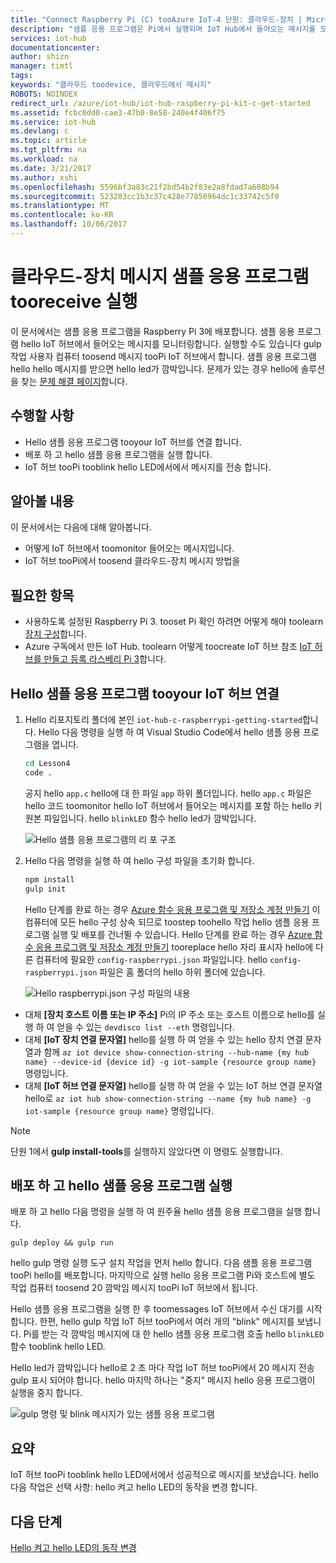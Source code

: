 ```yaml
---
title: "Connect Raspberry Pi (C) tooAzure IoT-4 단원: 클라우드-장치 | Microsoft Docs"
description: "샘플 응용 프로그램은 Pi에서 실행되며 IoT Hub에서 들어오는 메시지를 모니터링합니다. 새 gulp 작업 IoT 허브 tooblink hello LED에서에서 tooPi 메시지를 보냅니다."
services: iot-hub
documentationcenter: 
author: shizn
manager: timtl
tags: 
keywords: "클라우드 toodevice, 클라우드에서 메시지"
ROBOTS: NOINDEX
redirect_url: /azure/iot-hub/iot-hub-raspberry-pi-kit-c-get-started
ms.assetid: fcbc0dd0-cae3-47b0-8e58-240e4f406f75
ms.service: iot-hub
ms.devlang: c
ms.topic: article
ms.tgt_pltfrm: na
ms.workload: na
ms.date: 3/21/2017
ms.author: xshi
ms.openlocfilehash: 5596bf3a83c21f2bd54b2f83e2a8fdad7a608b94
ms.sourcegitcommit: 523283cc1b3c37c428e77850964dc1c33742c5f0
ms.translationtype: MT
ms.contentlocale: ko-KR
ms.lasthandoff: 10/06/2017
---
```

# <a name="run-a-sample-application-tooreceive-cloud-to-device-messages"></a>클라우드-장치 메시지 샘플 응용 프로그램 tooreceive 실행
이 문서에서는 샘플 응용 프로그램을 Raspberry Pi 3에 배포합니다. 샘플 응용 프로그램 hello IoT 허브에서 들어오는 메시지를 모니터링합니다. 실행할 수도 있습니다 gulp 작업 사용자 컴퓨터 toosend 메시지 tooPi IoT 허브에서 합니다. 샘플 응용 프로그램 hello hello 메시지를 받으면 hello led가 깜박입니다. 문제가 있는 경우 hello에 솔루션을 찾는 [문제 해결 페이지](iot-hub-raspberry-pi-kit-c-troubleshooting.md)합니다.

## <a name="what-you-will-do"></a>수행할 사항
* Hello 샘플 응용 프로그램 tooyour IoT 허브를 연결 합니다.
* 배포 하 고 hello 샘플 응용 프로그램을 실행 합니다.
* IoT 허브 tooPi tooblink hello LED에서에서 메시지를 전송 합니다.

## <a name="what-you-will-learn"></a>알아볼 내용
이 문서에서는 다음에 대해 알아봅니다.
* 어떻게 IoT 허브에서 toomonitor 들어오는 메시지입니다.
* IoT 허브 tooPi에서 toosend 클라우드-장치 메시지 방법을

## <a name="what-you-need"></a>필요한 항목
* 사용하도록 설정된 Raspberry Pi 3. tooset Pi 확인 하려면 어떻게 해야 toolearn [장치 구성](iot-hub-raspberry-pi-kit-c-lesson1-configure-your-device.md)합니다.
* Azure 구독에서 만든 IoT Hub. toolearn 어떻게 toocreate IoT 허브 참조 [IoT 허브를 만들고 등록 라스베리 Pi 3](iot-hub-raspberry-pi-kit-c-lesson2-prepare-azure-iot-hub.md)합니다.

## <a name="connect-hello-sample-application-tooyour-iot-hub"></a>Hello 샘플 응용 프로그램 tooyour IoT 허브 연결
1. Hello 리포지토리 폴더에 본인 `iot-hub-c-raspberrypi-getting-started`합니다. Hello 다음 명령을 실행 하 여 Visual Studio Code에서 hello 샘플 응용 프로그램을 엽니다.

   ```bash
   cd Lesson4
   code .
   ```

   공지 hello `app.c` hello에 대 한 파일 `app` 하위 폴더입니다. hello `app.c` 파일은 hello 코드 toomonitor hello IoT 허브에서 들어오는 메시지를 포함 하는 hello 키 원본 파일입니다. hello `blinkLED` 함수 hello led가 깜박입니다.

   ![Hello 샘플 응용 프로그램의 리 포 구조](media/iot-hub-raspberry-pi-lessons/lesson4/repo_structure_c.png)
2. Hello 다음 명령을 실행 하 여 hello 구성 파일을 초기화 합니다.

   ```bash
   npm install
   gulp init
   ```

   Hello 단계를 완료 하는 경우 [Azure 함수 응용 프로그램 및 저장소 계정 만들기](iot-hub-raspberry-pi-kit-c-lesson3-deploy-resource-manager-template.md) 이 컴퓨터에 모든 hello 구성 상속 되므로 toostep toohello 작업 hello 샘플 응용 프로그램 실행 및 배포를 건너뛸 수 있습니다. Hello 단계를 완료 하는 경우 [Azure 함수 응용 프로그램 및 저장소 계정 만들기](iot-hub-raspberry-pi-kit-c-lesson3-deploy-resource-manager-template.md) tooreplace hello 자리 표시자 hello에 다른 컴퓨터에 필요한 `config-raspberrypi.json` 파일입니다. hello `config-raspberrypi.json` 파일은 홈 폴더의 hello 하위 폴더에 있습니다.

   ![Hello raspberrypi.json 구성 파일의 내용](media/iot-hub-raspberry-pi-lessons/lesson4/config_raspberrypi.png)

* 대체 **[장치 호스트 이름 또는 IP 주소]** Pi의 IP 주소 또는 호스트 이름으로 hello를 실행 하 여 얻을 수 있는 `devdisco list --eth` 명령입니다.
* 대체 **[IoT 장치 연결 문자열]** hello를 실행 하 여 얻을 수 있는 hello 장치 연결 문자열과 함께 `az iot device show-connection-string --hub-name {my hub name} --device-id {device id} -g iot-sample {resource group name}` 명령입니다.
* 대체 **[IoT 허브 연결 문자열]** hello를 실행 하 여 얻을 수 있는 IoT 허브 연결 문자열 hello로 `az iot hub show-connection-string --name {my hub name} -g iot-sample {resource group name}` 명령입니다.

> [!NOTE]
> 단원 1에서 **gulp install-tools**를 실행하지 않았다면 이 명령도 실행합니다.

## <a name="deploy-and-run-hello-sample-application"></a>배포 하 고 hello 샘플 응용 프로그램 실행
배포 하 고 hello 다음 명령을 실행 하 여 원주율 hello 샘플 응용 프로그램을 실행 합니다.

```
gulp deploy && gulp run
```

hello gulp 명령 실행 도구 설치 작업을 먼저 hello 합니다. 다음 샘플 응용 프로그램 tooPi hello를 배포합니다. 마지막으로 실행 hello 응용 프로그램 Pi와 호스트에 별도 작업 컴퓨터 toosend 20 깜박임 메시지 tooPi IoT 허브에서 됩니다.

Hello 샘플 응용 프로그램을 실행 한 후 toomessages IoT 허브에서 수신 대기를 시작 합니다. 한편, hello gulp 작업 IoT 허브 tooPi에서 여러 개의 "blink" 메시지를 보냅니다. Pi를 받는 각 깜박임 메시지에 대 한 hello 샘플 응용 프로그램 호출 hello `blinkLED` 함수 tooblink hello LED.

Hello led가 깜박입니다 hello로 2 초 마다 작업 IoT 허브 tooPi에서 20 메시지 전송 gulp 표시 되어야 합니다. hello 마지막 하나는 "중지" 메시지 hello 응용 프로그램이 실행을 중지 합니다.

![gulp 명령 및 blink 메시지가 있는 샘플 응용 프로그램](media/iot-hub-raspberry-pi-lessons/lesson4/gulp_blink_c.png)

## <a name="summary"></a>요약
IoT 허브 tooPi tooblink hello LED에서에서 성공적으로 메시지를 보냈습니다. hello 다음 작업은 선택 사항: hello 켜고 hello LED의 동작을 변경 합니다.

## <a name="next-steps"></a>다음 단계
[Hello 켜고 hello LED의 동작 변경](iot-hub-raspberry-pi-kit-c-lesson4-change-led-behavior.md)
